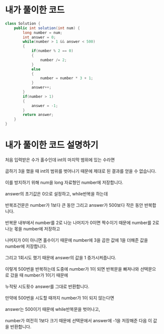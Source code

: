 # 내가 풀이한 코드

```java
class Solution {
    public int solution(int num) {
        long number = num;
        int answer = 0;
        while(number > 1 && answer < 500)
        {
            if(number % 2 == 0)
            {
                number /= 2;
            }
            else
            {
                number = number * 3 + 1;
            }
            answer++;
        }
        if(number > 1)
        {
            answer = -1;
        }
        return answer;
    }
}
```

# 내가 풀이한 코드 설명하기

처음 입력받은 수가 홀수인데 int의 마지막 범위에 있는 수라면<br><br>
곱하기 3을 했을 때 int의 범위를 벗어나기 때문에 제대로 된 결과를 얻을 수 없습니다.<br><br>
이를 방지하기 위해 num을 long 자료형인 number에 저장합니다.<br><br>
answer의 초기값은 0으로 설정하고, while반복을 하는데<br><br>
반복조건문은 number가 1보다 큰 동안 그리고 answer가 500보다 작은 동안 반복합니다.<br><br>
반복문 내부에서 number를 2로 나눈 나머지가 0이면 짝수이기 때문에 number를 2로 나눈 몫을 number에 저장하고<br><br>
나머지가 0이 아니면 홀수이기 때문에 number에 3을 곱한 값에 1을 더해준 값을 number에 저장합니다.<br><br>
그리고 1회시도 했기 때문에 answer의 값을 1 증가시켜줍니다.<br><br>
이렇게 500번을 반복하는데 도중에 number가 1이 되면 반복문을 빠져나와 선택문으로 갔을 때 number가 1이기 때문에<br><br>
누적됫 시도횟수 answer를 그대로 반환합니다.<br><br>
만약에 500번을 시도할 때까지 number가 1이 되지 않는다면<br><br>
answer는 500이기 때문에 while반복문을 벗어나고,<br><br>
number가 여전히 1보다 크기 때문에 선택문에서 answer에 -1을 저장해준 다음 이 값을 반환합니다.
